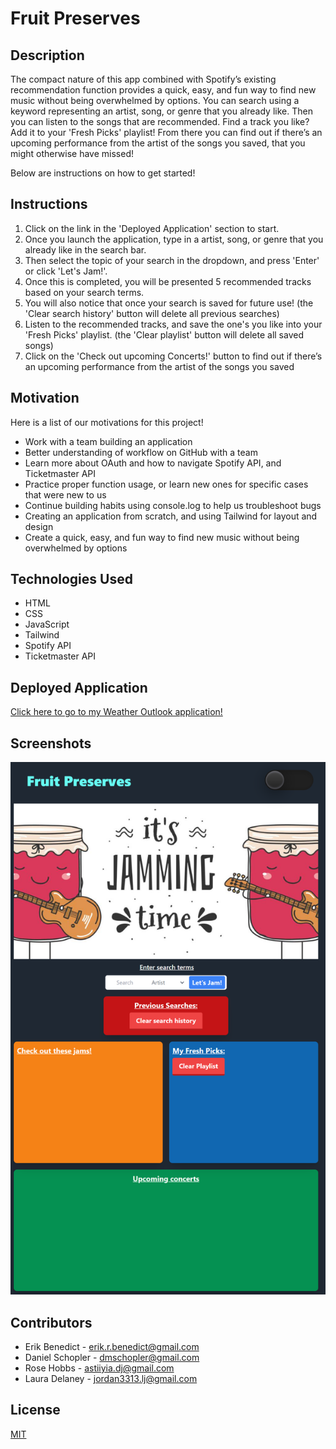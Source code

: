 # Fruit Preserves

## Description

The compact nature of this app combined with Spotify’s existing recommendation function provides a quick, easy, and fun way to find new music without being overwhelmed by options. You can search using a keyword representing an artist, song, or genre that you already like. Then you can listen to the songs that are recommended. Find a track you like? Add it to your 'Fresh Picks' playlist! From there you can find out if there’s an upcoming performance from the artist of the songs you saved, that you might otherwise have missed!

Below are instructions on how to get started!

## Instructions

1. Click on the link in the 'Deployed Application' section to start.
2. Once you launch the application, type in a artist, song, or genre that you already like in the search bar.
3. Then select the topic of your search in the dropdown, and press 'Enter' or click 'Let's Jam!'.
4. Once this is completed, you will be presented 5 recommended tracks based on your search terms.
5. You will also notice that once your search is saved for future use! (the 'Clear search history' button will delete all previous searches)
6. Listen to the recommended tracks, and save the one's you like into your 'Fresh Picks' playlist. (the 'Clear playlist' button will delete all saved songs)
7. Click on the 'Check out upcoming Concerts!' button to find out if there’s an upcoming performance from the artist of the songs you saved

## Motivation

Here is a list of our motivations for this project!

- Work with a team building an application
- Better understanding of workflow on GitHub with a team
- Learn more about OAuth and how to navigate Spotify API, and Ticketmaster API
- Practice proper function usage, or learn new ones for specific cases that were new to us
- Continue building habits using console.log to help us troubleshoot bugs
- Creating an application from scratch, and using Tailwind for layout and design
- Create a quick, easy, and fun way to find new music without being overwhelmed by options

## Technologies Used

- HTML
- CSS
- JavaScript
- Tailwind
- Spotify API
- Ticketmaster API

## Deployed Application

[Click here to go to my Weather Outlook application!](https://erikbenedict.github.io/fruit-preserves/)

## Screenshots

![screenshot of weather app](./assets/images/screenshot.png)

## Contributors

- Erik Benedict - erik.r.benedict@gmail.com
  <br/>
- Daniel Schopler - dmschopler@gmail.com
  <br/>
- Rose Hobbs - astiiyia.dj@gmail.com
  <br/>
- Laura Delaney - jordan3313.lj@gmail.com

## License

[MIT](https://choosealicense.com/licenses/mit/)
